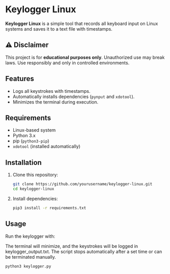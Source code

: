 # Keylogger Linux

**Keylogger Linux** is a simple tool that records all keyboard input on Linux systems and saves it to a text file with timestamps.

## ⚠️ Disclaimer

This project is for **educational purposes only**. Unauthorized use may break laws. Use responsibly and only in controlled environments.

## Features
- Logs all keystrokes with timestamps.
- Automatically installs dependencies (`pynput` and `xdotool`).
- Minimizes the terminal during execution.

## Requirements
- Linux-based system
- Python 3.x
- pip (`python3-pip`)
- `xdotool` (installed automatically)

## Installation
1. Clone this repository:
   ```bash
   git clone https://github.com/yourusername/keylogger-linux.git
   cd keylogger-linux
2. Install dependencies:
   ```bash
   pip3 install -r requirements.txt
## Usage

Run the keylogger with:

The terminal will minimize, and the keystrokes will be logged in keylogger_output.txt. The script stops automatically after a set time or can be terminated manually.
   ```bash
   python3 keylogger.py

